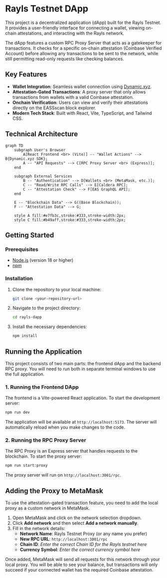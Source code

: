 # Rayls Testnet DApp

This project is a decentralized application (dApp) built for the Rayls Testnet. It provides a user-friendly interface for connecting a wallet, viewing on-chain attestations, and interacting with the Rayls network.

The dApp features a custom RPC Proxy Server that acts as a gatekeeper for transactions. It checks for a specific on-chain attestation (Coinbase Verified Account) before allowing any transactions to be sent to the network, while still permitting read-only requests like checking balances.

## Key Features

- **Wallet Integration**: Seamless wallet connection using [Dynamic.xyz](https://www.dynamic.xyz/).
- **Attestation-Gated Transactions**: A proxy server that only allows transactions from wallets with a valid Coinbase attestation.
- **Onchain Verification**: Users can view and verify their attestations directly on the EASSscan block explorer.
- **Modern Tech Stack**: Built with React, Vite, TypeScript, and Tailwind CSS.

## Technical Architecture

```mermaid
graph TD
    subgraph User's Browser
        A[React Frontend <br> (Vite)] -- "Wallet Actions" --> B{Dynamic.xyz SDK};
        A -- "API Requests" --> C[RPC Proxy Server <br> (Express)];
    end

    subgraph External Services
        B -- "Authentication" --> D[Wallets <br> (MetaMask, etc.)];
        C -- "Read/Write RPC Calls" --> E[Caldera RPC];
        C -- "Attestation Check" --> F[EAS GraphQL API];
    end

    E -- "Blockchain Data" --> G((Base Blockchain));
    F -- "Attestation Data" --> G;

    style A fill:#e7fb3c,stroke:#333,stroke-width:2px;
    style C fill:#b49aff,stroke:#333,stroke-width:2px;
```

## Getting Started

### Prerequisites

- [Node.js](https://nodejs.org/) (version 18 or higher)
- [npm](https://www.npmjs.com/)

### Installation

1.  Clone the repository to your local machine:
    ```bash
    git clone <your-repository-url>
    ```

2.  Navigate to the project directory:
    ```bash
    cd rayls-dapp
    ```

3.  Install the necessary dependencies:
    ```bash
    npm install
    ```

## Running the Application

This project consists of two main parts: the frontend dApp and the backend RPC proxy. You will need to run both in separate terminal windows to use the full application.

### 1. Running the Frontend DApp

The frontend is a Vite-powered React application. To start the development server:

```bash
npm run dev
```

The application will be available at `http://localhost:5173`. The server will automatically reload when you make changes to the code.

### 2. Running the RPC Proxy Server

The RPC Proxy is an Express server that handles requests to the blockchain. To start the proxy server:

```bash
npm run start:proxy
```

The proxy server will run on `http://localhost:3001/rpc`.

## Adding the Proxy to MetaMask

To use the attestation-gated transaction feature, you need to add the local proxy as a custom network in MetaMask.

1.  Open MetaMask and click on the network selection dropdown.
2.  Click **Add network** and then select **Add a network manually**.
3.  Fill in the network details:
    *   **Network Name**: Rayls Testnet Proxy (or any name you prefer)
    *   **New RPC URL**: `http://localhost:3001/rpc`
    *   **Chain ID**: *Enter the correct Chain ID for the Rayls testnet here*
    *   **Currency Symbol**: *Enter the correct currency symbol here*

Once added, MetaMask will send all requests for this network through your local proxy. You will be able to see your balance, but transactions will only succeed if your connected wallet has the required Coinbase attestation.
